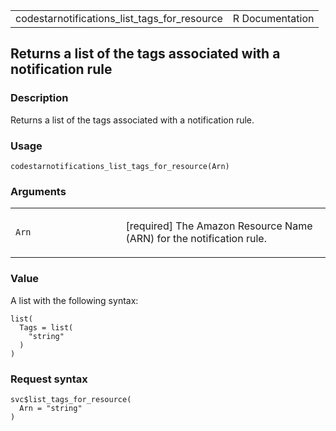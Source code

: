 <table style="width: 100%;">
<tbody>
<tr class="odd">
<td>codestarnotifications_list_tags_for_resource</td>
<td style="text-align: right;">R Documentation</td>
</tr>
</tbody>
</table>

## Returns a list of the tags associated with a notification rule

### Description

Returns a list of the tags associated with a notification rule.

### Usage

    codestarnotifications_list_tags_for_resource(Arn)

### Arguments

<table>
<colgroup>
<col style="width: 35%" />
<col style="width: 65%" />
</colgroup>
<tbody>
<tr class="odd">
<td><code
id="codestarnotifications_list_tags_for_resource_:_Arn">Arn</code></td>
<td><p>[required] The Amazon Resource Name (ARN) for the notification
rule.</p></td>
</tr>
</tbody>
</table>

### Value

A list with the following syntax:

    list(
      Tags = list(
        "string"
      )
    )

### Request syntax

    svc$list_tags_for_resource(
      Arn = "string"
    )
